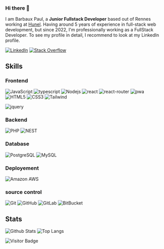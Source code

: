 ### Hi there 👋

I am Barbaux Paul, a **Junior Fullstack Developer** based out of Rennes working at [Hunel](https://www.hunel.io). Having around 5 years of experience in full-stack web development, but since 2022, I'm professionally working as a FullStack Developer. To see my profile in detail, I recommend to look at my LinkedIn profile.

[![LinkedIn](https://img.shields.io/badge/linkedin-%230077B5.svg?style=for-the-badge&logo=linkedin&logoColor=white)](https://www.linkedin.com/in/paul-barbaux-a06474171/)
[![Stack Overflow](https://img.shields.io/badge/-Stackoverflow-FE7A16?style=for-the-badge&logo=stack-overflow&logoColor=white)](https://stackoverflow.com/users/10673638/paul-barbaux)

## Skills

### Frontend
![JavaScript](https://img.shields.io/badge/-JavaScript-black?style=flat-round&logo=javascript)
![typescript](https://img.shields.io/badge/TypeScript-3178C6?style=flat-round&logo=typescript&logoColor=white)
![Nodejs](https://img.shields.io/badge/-Nodejs-black?style=flat-round&logo=Node.js)
![react](https://img.shields.io/badge/React-20232A?style=flat-round&logo=react&logoColor=61DAFB)
![react-router](https://img.shields.io/badge/React_Router-CA4245?style=flat-round&logo=react-router&logoColor=white)
![pwa](https://img.shields.io/badge/Progressive_Web_App-4285F4?style=flat-round&logo=googlechrome&logoColor=white)
![HTML5](https://img.shields.io/badge/-HTML5-E34F26?style=flat-round&logo=html5&logoColor=white)
![CSS3](https://img.shields.io/badge/-CSS3-1572B6?style=flat-round&logo=css3)
![Tailwind](https://img.shields.io/badge/-Tailwind-blue?style=flat-round&logo=tailwindcss)

![jquery](https://img.shields.io/badge/jQuery-0769AD?style=flat-round&logo=jquery&logoColor=white)

### Backend
![PHP](https://img.shields.io/badge/-Php-black?style=flat-round&logo=Php)
![NEST](https://img.shields.io/badge/-Nest-CA4245?style=flat-round&logo=nestjs)

### Database
![PostgreSQL](https://img.shields.io/badge/-PostgreSQL-blue?style=flat-round&logo=postgresql&logoColor=white)
![MySQL](https://img.shields.io/badge/-MySQL-black?style=flat-round&logo=mysql&logoColor=white)

### Deployement
![Amazon AWS](https://img.shields.io/badge/Amazon%20AWS-232F3E?style=flat-round&logo=amazon-aws)

### source control
![Git](https://img.shields.io/badge/-Git-black?style=flat-round&logo=git)
![GitHub](https://img.shields.io/badge/-GitHub-181717?style=flat-round&logo=github)
![GitLab](https://img.shields.io/badge/-GitLab-FCA121?style=flat-round&logo=gitlab)
![BitBucket](https://img.shields.io/badge/-BitBucket-darkblue?style=flat-round&logo=bitbucket)

## Stats

![Github Stats](https://github-readme-stats-polo5922.vercel.app/api?username=polo5922&count_private=true&show_icons=true&include_all_commits=true&theme=prussian&layout=compact)
![Top Langs](https://github-readme-stats-polo5922.vercel.app/api/top-langs/?username=polo5922&hide=TeX&layout=compact&theme=prussian)

![Visitor Badge](https://visitor-badge.laobi.icu/badge?page_id=polo5922.polo5922)
